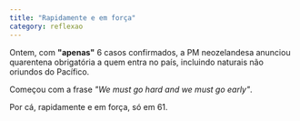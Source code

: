 ```yaml
---
title: "Rapidamente e em força"
category: reflexao
---
```


Ontem, com **"apenas"** 6 casos confirmados, a PM neozelandesa anunciou quarentena obrigatória a quem entra no país, incluindo naturais não oriundos do Pacífico.

Começou com a frase *"We must go hard and we must go early"*.

Por cá, rapidamente e em força, só em 61.
